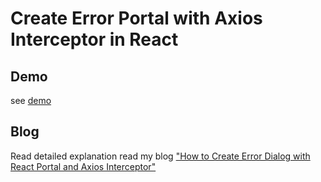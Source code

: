 # Create Error Portal with Axios Interceptor in React

## Demo

see [demo](https://majestic-scone-07f7ea.netlify.app/)

## Blog

Read detailed explanation read my blog ["How to Create Error Dialog with React Portal and Axios Interceptor"](https://devmuscle.com/blog/alerts-with-react-portal)
